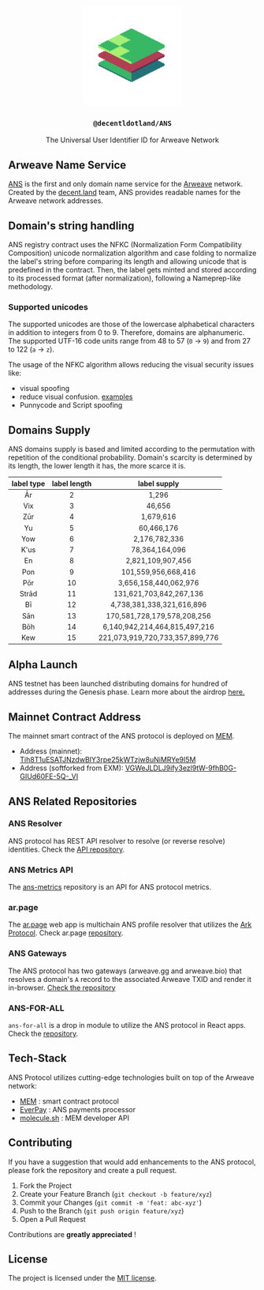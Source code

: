 <p align="center">
  <a href="https://decent.land">
    <img src="./img/new-logo.png" height="200">
  </a>
  <h3 align="center"><code>@decentldotland/ANS</code></h3>
  <p align="center">The Universal User Identifier ID for Arweave Network</p>
</p>
   
## Arweave Name Service

[ANS](https://ans.gg) is the first and only domain name service for the [Arweave](https://arweave.gg) network. Created by the [decent.land](https://decent.land) team, ANS provides readable names for the Arweave network addresses.

## Domain's string handling

ANS registry contract uses the NFKC (Normalization Form Compatibility Composition) unicode normalization algorithm and case folding to normalize the label's string before comparing its length and allowing unicode that is predefined in the contract. Then, the label gets minted and stored according to its processed format (after normalization), following a Nameprep-like methodology. 

### Supported unicodes

The supported unicodes are those of the lowercase alphabetical characters in addition to integers from 0 to 9. Therefore, domains are alphanumeric.
The supported UTF-16 code units range from 48 to 57 (`0` -> `9`) and from 27 to 122 (`a` -> `z`).

The usage of the NFKC algorithm allows reducing the visual security issues like:
- visual spoofing
- reduce visual confusion. [examples](https://util.unicode.org/UnicodeJsps/confusables.jsp)
- Punnycode and Script spoofing

## Domains Supply
ANS domains supply is based and limited according to the permutation with repetition of the conditional probability. Domain's scarcity is determined by its length, the lower length it has, the more scarce it is.


| label type  |  label length  | label supply  | 
| :-----------: | :-----------: |:-------------:| 
| Ār            | 2             | 1,296          | 
| Vix           | 3             | 46,656        | 
| Zūr           | 4             | 1,679,616     |
| Yu            | 5             | 60,466,176    | 
| Yow          | 6             | 2,176,782,336 | 
| K'us          | 7             | 78,364,164,096|
| En         | 8             | 2,821,109,907,456 |
| Pon            | 9             | 101,559,956,668,416 |
| Pōr           | 10            | 3,656,158,440,062,976 |
| Strād       | 11            | 131,621,703,842,267,136 |
| Bī         | 12            | 4,738,381,338,321,616,896 |
| Sān        | 13            | 170,581,728,179,578,208,256 |
| Bōh        | 14            | 6,140,942,214,464,815,497,216 |
| Kew         | 15            | 221,073,919,720,733,357,899,776 |



## Alpha Launch
ANS testnet has been launched distributing domains for hundred of addresses during the Genesis phase. Learn more about the airdrop [here.](https://github.com/decentldotland/ANS-Testnet-Airdrop)

## Mainnet Contract Address
The mainnet smart contract of the ANS protocol is deployed on [MEM](https://mem.tech). 
- Address (mainnet): [Tih8T1uESATJNzdwBIY3rpe25kWTzjw8uNiMRYe9I5M](https://api.mem.tech/api/state/Tih8T1uESATJNzdwBIY3rpe25kWTzjw8uNiMRYe9I5M)
- Address (softforked from EXM): [VGWeJLDLJ9ify3ezl9tW-9fhB0G-GIUd60FE-5Q-_VI](https://arweave.net/VGWeJLDLJ9ify3ezl9tW-9fhB0G-GIUd60FE-5Q-_VI)

## ANS Related Repositories

### ANS Resolver
ANS protocol has REST API resolver to resolve (or reverse resolve) identities. Check the [API repository](https://github.com/decentldotland/ans-resolver).

### ANS Metrics API
The [ans-metrics](https://github.com/decentldotland/ans-metrics) repository is an API for ANS protocol metrics.

### ar.page
The [ar.page](https://ar.page) web app is multichain ANS profile resolver that utilizes the [Ark Protocol](https://github.com/decentldotland/ark-protocol). Check ar.page [repository](https://github.com/decentldotland/ar.page).

### ANS Gateways
The ANS protocol has two gateways (arweave.gg and arweave.bio) that resolves a domain's `A` record to the associated Arweave TXID and render it in-browser. [Check the repository](https://github.com/decentldotland/ans-gateway) 

### ANS-FOR-ALL
`ans-for-all` is a drop in module to utilize the ANS protocol in React apps. Check the [repository](https://github.com/decentldotland/ans-for-all).

## Tech-Stack
ANS Protocol utilizes cutting-edge technologies built on top of the Arweave network:
- [MEM](https://mem.tech) : smart contract protocol
- [EverPay](https://everpay.io) : ANS payments processor
- [molecule.sh](https://molecule.sh) : MEM developer API

## Contributing

If you have a suggestion that would add enhancements to the ANS protocol, please fork the repository and create a pull request.

1. Fork the Project
2. Create your Feature Branch (`git checkout -b feature/xyz`)
3. Commit your Changes (`git commit -m 'feat: abc-xyz'`)
4. Push to the Branch (`git push origin feature/xyz`)
5. Open a Pull Request

Contributions are **greatly appreciated** !

## License
The project is licensed under the [MIT license](./LICENSE).

